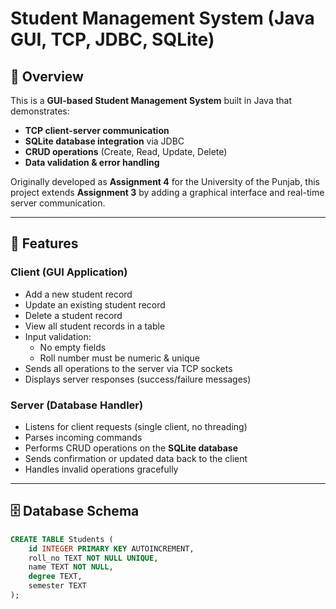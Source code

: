 # Student Management System (Java GUI, TCP, JDBC, SQLite)

## 📌 Overview
This is a **GUI-based Student Management System** built in Java that demonstrates:
- **TCP client-server communication**
- **SQLite database integration** via JDBC
- **CRUD operations** (Create, Read, Update, Delete)
- **Data validation & error handling**

Originally developed as **Assignment 4** for the University of the Punjab, this project extends **Assignment 3** by adding a graphical interface and real-time server communication.

---

## 🎯 Features
### Client (GUI Application)
- Add a new student record
- Update an existing student record
- Delete a student record
- View all student records in a table
- Input validation:
  - No empty fields
  - Roll number must be numeric & unique
- Sends all operations to the server via TCP sockets
- Displays server responses (success/failure messages)

### Server (Database Handler)
- Listens for client requests (single client, no threading)
- Parses incoming commands
- Performs CRUD operations on the **SQLite database**
- Sends confirmation or updated data back to the client
- Handles invalid operations gracefully

---

## 🗄 Database Schema
```sql
CREATE TABLE Students (
    id INTEGER PRIMARY KEY AUTOINCREMENT,
    roll_no TEXT NOT NULL UNIQUE,
    name TEXT NOT NULL,
    degree TEXT,
    semester TEXT
);
